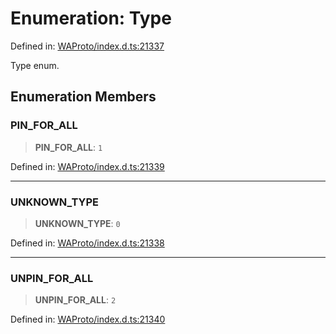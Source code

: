 # Enumeration: Type

Defined in: [WAProto/index.d.ts:21337](https://github.com/Fokusdotid/Baileys/blob/982cc5b3c62bfc7b56d2f8f8427b6c1a2dda856f/WAProto/index.d.ts#L21337)

Type enum.

## Enumeration Members

### PIN\_FOR\_ALL

> **PIN\_FOR\_ALL**: `1`

Defined in: [WAProto/index.d.ts:21339](https://github.com/Fokusdotid/Baileys/blob/982cc5b3c62bfc7b56d2f8f8427b6c1a2dda856f/WAProto/index.d.ts#L21339)

***

### UNKNOWN\_TYPE

> **UNKNOWN\_TYPE**: `0`

Defined in: [WAProto/index.d.ts:21338](https://github.com/Fokusdotid/Baileys/blob/982cc5b3c62bfc7b56d2f8f8427b6c1a2dda856f/WAProto/index.d.ts#L21338)

***

### UNPIN\_FOR\_ALL

> **UNPIN\_FOR\_ALL**: `2`

Defined in: [WAProto/index.d.ts:21340](https://github.com/Fokusdotid/Baileys/blob/982cc5b3c62bfc7b56d2f8f8427b6c1a2dda856f/WAProto/index.d.ts#L21340)

